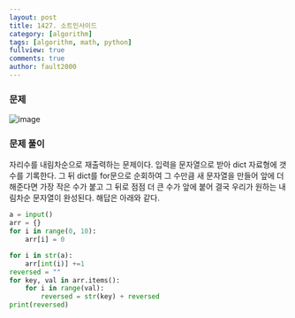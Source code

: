 ```yaml
---
layout: post
title: 1427. 소트인사이드
category: [algorithm]
tags: [algorithm, math, python]
fullview: true
comments: true
author: fault2000
---
```

### 문제

![image](https://user-images.githubusercontent.com/73513005/151014111-a49e9e07-28f3-41a7-a0be-814fb6800be0.png)

### 문제 풀이

자리수를 내림차순으로 재출력하는 문제이다. 입력을 문자열으로 받아 dict 자료형에 갯수를 기록한다. 그 뒤 dict를 for문으로 순회하여 그 수만큼 새 문자열을 만들어 앞에 더해준다면 가장 작은 수가 붙고 그 뒤로 점점 더 큰 수가 앞에 붙어 결국 우리가 원하는 내림차순 문자열이 완성된다. 해답은 아래와 같다.

```python
a = input()
arr = {}
for i in range(0, 10):
    arr[i] = 0

for i in str(a):
    arr[int(i)] +=1
reversed = ""
for key, val in arr.items():
    for i in range(val):
        reversed = str(key) + reversed
print(reversed)
```
